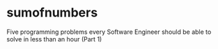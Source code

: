 # sumofnumbers
Five programming problems every Software Engineer should be able to solve in less than an hour (Part 1)
